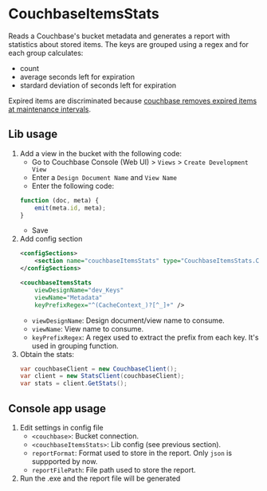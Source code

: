 CouchbaseItemsStats
===================

Reads a Couchbase's bucket metadata and generates a report with statistics about stored items.
The keys are grouped using a regex and for each group calculates:
* count
* average seconds left for expiration
* stardard deviation of seconds left for expiration

Expired items are discriminated because [couchbase removes expired items at maintenance intervals](http://docs.couchbase.com/developer/dev-guide-3.0/keys-values.html).

## Lib usage

1. Add a view in the bucket with the following code:
	* Go to Couchbase Console (Web UI) > `Views` > `Create Development View`
	* Enter a `Design Document Name` and `View Name`
	* Enter the following code:
	```js
    function (doc, meta) {
		emit(meta.id, meta);
    }
    ```
    * Save
2. Add config section
	```xml
    <configSections>
    	<section name="couchbaseItemsStats" type="CouchbaseItemsStats.ConfigSection, CouchbaseItemsStats" />
    </configSections>
    
    <couchbaseItemsStats
        viewDesignName="dev_Keys"
        viewName="Metadata"
        keyPrefixRegex="^(CacheContext_)?[^_]+" />
	```
	* `viewDesignName`: Design document/view name to consume.
    * `viewName`: View name to consume.
    * `keyPrefixRegex`: A regex used to extract the prefix from each key. It's used in grouping function.
3. Obtain the stats:
	```csharp
    var couchbaseClient = new CouchbaseClient();
    var client = new StatsClient(couchbaseClient);
    var stats = client.GetStats();
	```

## Console app usage
1. Edit settings in config file
	* `<couchbase>`: Bucket connection.
	* `<couchbaseItemsStats>`: Lib config (see previous section).
    * `reportFormat`: Format used to store in the report. Only `json` is suppported by now.
    * `reportFilePath`: File path used to store the report.
2. Run the .exe and the report file will be generated